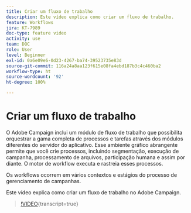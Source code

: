 ```yaml
---
title: Criar um fluxo de trabalho
description: Este vídeo explica como criar um fluxo de trabalho.
feature: Workflows
jira: KT-7989
doc-type: feature video
activity: use
team: DOC
role: User
level: Beginner
exl-id: 0a6e09e6-0d23-4267-ba74-39523735e83d
source-git-commit: 116a24a8aa123f615e08fa4ebd187b3c4c460ba2
workflow-type: ht
source-wordcount: '92'
ht-degree: 100%

---
```


# Criar um fluxo de trabalho

O Adobe Campaign inclui um módulo de fluxo de trabalho que possibilita orquestrar a gama completa de processos e tarefas através dos módulos diferentes do servidor do aplicativo. Esse ambiente gráfico abrangente permite que você crie processos, incluindo segmentação, execução de campanha, processamento de arquivos, participação humana e assim por diante. O motor de workflow executa e rastreia esses processos.

Os workflows ocorrem em vários contextos e estágios do processo de gerenciamento de campanhas.

Este vídeo explica como criar um fluxo de trabalho no Adobe Campaign.

>[!VIDEO](https://video.tv.adobe.com/v/25559?quality=12&learn=on){transcript=true}
